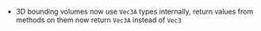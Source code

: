 
- 3D bounding volumes now use `Vec3A` types internally, return values from methods on them now return `Vec3A` instead of `Vec3`
